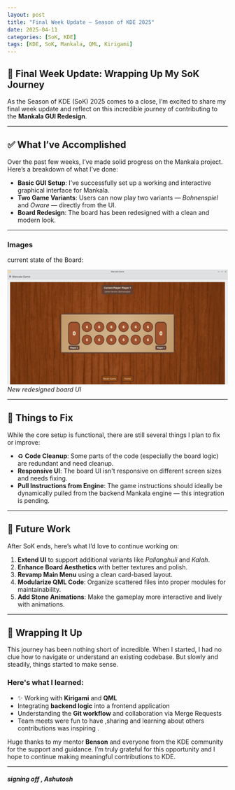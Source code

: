 ```yaml
---
layout: post
title: "Final Week Update – Season of KDE 2025"
date: 2025-04-11
categories: [SoK, KDE]
tags: [KDE, SoK, Mankala, QML, Kirigami]
---
```


## 🌟 Final Week Update: Wrapping Up My SoK Journey

As the Season of KDE (SoK) 2025 comes to a close, I’m excited to share my final week update and reflect on this incredible journey of contributing to the **Mankala GUI Redesign**.

---

## ✅ What I’ve Accomplished

Over the past few weeks, I’ve made solid progress on the Mankala project. Here’s a breakdown of what I’ve done:

-  **Basic GUI Setup**: I’ve successfully set up a working and interactive graphical interface for Mankala.
-  **Two Game Variants**: Users can now play two variants — *Bohnenspiel* and *Oware* — directly from the UI.
-  **Board Redesign**: The board has been redesigned with a clean and modern look.

---

###  Images

 current state of the Board:

![Mankala Board](/resources//week5/1.png)
*New redesigned board UI*

---

## 🐞 Things to Fix

While the core setup is functional, there are still several things I plan to fix or improve:

- ♻️ **Code Cleanup**: Some parts of the code (especially the board logic) are redundant and need cleanup.
-  **Responsive UI**: The board UI isn't responsive on different screen sizes and needs fixing.
-  **Pull Instructions from Engine**: The game instructions should ideally be dynamically pulled from the backend Mankala engine — this integration is pending.

---

## 🔮 Future Work

After SoK ends, here’s what I’d love to continue working on:

1.  **Extend UI** to support additional variants like *Pallanghuli* and *Kalah*.
2.  **Enhance Board Aesthetics** with better textures and polish.
3.  **Revamp Main Menu** using a clean card-based layout.
4.  **Modularize QML Code**: Organize scattered files into proper modules for maintainability.
5.  **Add Stone Animations**: Make the gameplay more interactive and lively with animations.

---

## 🙌 Wrapping It Up

This journey has been nothing short of incredible. When I started, I had no clue how to navigate or understand an existing codebase. But slowly and steadily, things started to make sense.

### Here's what I learned:

- ✨ Working with **Kirigami** and **QML**
-  Integrating **backend logic** into a frontend application
-  Understanding the **Git workflow** and collaboration via Merge Requests
- Team meets were fun to have ,sharing and learning about others contributions was inspiring .

Huge thanks to my mentor **Benson** and everyone from the KDE community for the support and guidance. I’m truly grateful for this opportunity and I hope to continue making meaningful contributions to KDE.


---

##### signing off , Ashutosh
